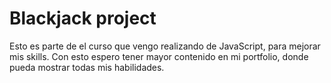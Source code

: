 # Blackjack project
Esto es parte de el curso que vengo realizando de JavaScript, para mejorar mis skills.
Con esto espero tener mayor contenido en mi portfolio, donde pueda mostrar todas mis habilidades.

